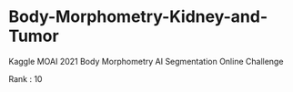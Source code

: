 # Body-Morphometry-Kidney-and-Tumor
Kaggle MOAI 2021 Body Morphometry AI Segmentation Online Challenge

Rank : 10
